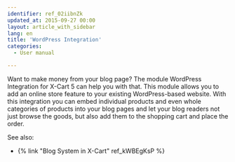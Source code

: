 ```yaml
---
identifier: ref_02iibnZk
updated_at: 2015-09-27 00:00
layout: article_with_sidebar
lang: en
title: 'WordPress Integration'
categories:
  - User manual

---
```



Want to make money from your blog page? The module WordPress Integration for X-Cart 5 can help you with that. This module allows you to add an online store feature to your existing WordPress-based website. With this integration you can embed individual products and even whole categories of products into your blog pages and let your blog readers not just browse the goods, but also add them to the shopping cart and place the order.

See also:

*   {% link "Blog System in X-Cart" ref_kWBEgKsP %}